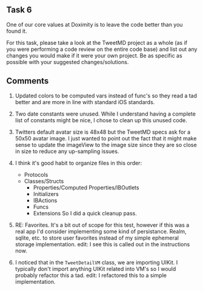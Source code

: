 ## Task 6
One of our core values at Doximity is to leave the code better than you found it.

For this task, please take a look at the TweetMD project as a whole (as if you were performing a code review on the entire code base) and list out any changes you would make if it were your own project. Be as specific as possible with your suggested changes/solutions.

## Comments

1. Updated colors to be computed vars instead of func's so they read a tad better and are more in line with standard iOS standards.

2. Two date constants were unused. While I understand having a complete list of constants might be nice, I chose to clean up this unused code.

3. Twitters default avatar size is 48x48 but the TweetMD specs ask for a 50x50 avatar image. I just wanted to point out the fact that it might make sense to update the imageView to the image size since they are so close in size to reduce any up-sampling issues.

4. I think it's good habit to organize files in this order:
    * Protocols
    * Classes/Structs
        * Properties/Computed Properties/IBOutlets
        * Initializers
        * IBActions
        * Funcs
        * Extensions
    So I did a quick cleanup pass.

5. RE: Favorites. It's a bit out of scope for this test, however if this was a real app I'd consider implementing some kind of persistance. Realm, sqlite, etc. to store user favorites instead of my simple ephemeral storage implementation. edit: I see this is called out in the instructions now.

6. I noticed that in the `TweetDetailVM` class, we are importing UIKit. I typically don't import anything UIKit related into VM's so I would probably refactor this a tad. edit: I refactored this to a simple implementation.